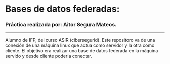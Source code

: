# Bases de datos federadas:

<h3>Práctica realizada por: Aitor Segura Mateos.</h3>
<hr>

Alumno de IFP, del curso ASIR (cibersegurid). Este repositoro va de una conexión de una máquina linux que actua como servidor y la otra como cliente. El objetivo era realizar una base de datos federada en la máquina servido y desde cliente poderla conectar. 
